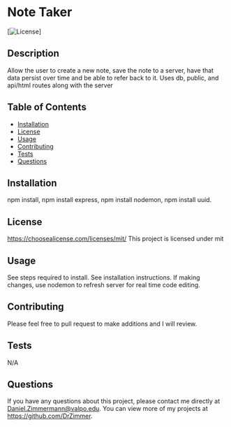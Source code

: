 # Note Taker

[![License](https://img.shields.io/badge/license-mit-blue.svg)]

## Description

Allow the user to create a new note, save the note to a server, have that data persist over time and be able to refer back to it. Uses db, public, and api/html routes along with the server

## Table of Contents

- [Installation](#installation)
- [License](#license)
- [Usage](#usage)
- [Contributing](#contributing)
- [Tests](#tests)
- [Questions](#questions)

## Installation

npm install, npm install express, npm install nodemon, npm install uuid.

## License

https://choosealicense.com/licenses/mit/
This project is licensed under mit

## Usage

See steps required to install.
See installation instructions. If making changes, use nodemon to refresh server for real time code editing.

## Contributing

Please feel free to pull request to make additions and I will review.

## Tests

N/A

## Questions

If you have any questions about this project, please contact me directly at Daniel.Zimmermann@valpo.edu. You can view more of my projects at https://github.com/DrZimmer.
